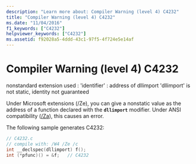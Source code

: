 ```yaml
---
description: "Learn more about: Compiler Warning (level 4) C4232"
title: "Compiler Warning (level 4) C4232"
ms.date: "11/04/2016"
f1_keywords: ["C4232"]
helpviewer_keywords: ["C4232"]
ms.assetid: f92028a5-4ddd-43c1-97f5-4f724e5e14af
---
```

# Compiler Warning (level 4) C4232

nonstandard extension used : 'identifier' : address of dllimport 'dllimport' is not static, identity not guaranteed

Under Microsoft extensions (/Ze), you can give a nonstatic value as the address of a function declared with the **`dllimport`** modifier. Under ANSI compatibility ([/Za](../../build/reference/za-ze-disable-language-extensions.md)), this causes an error.

The following sample generates C4232:

```c
// C4232.c
// compile with: /W4 /Ze /c
int __declspec(dllimport) f();
int (*pfunc)() = &f;   // C4232
```
